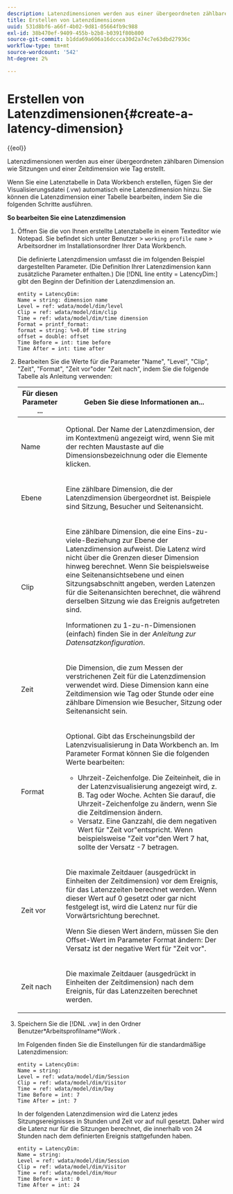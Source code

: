 ```yaml
---
description: Latenzdimensionen werden aus einer übergeordneten zählbaren Dimension wie Sitzungen und einer Zeitdimension wie Tag erstellt.
title: Erstellen von Latenzdimensionen
uuid: 531d8bf6-a66f-4b02-9d81-05664fb9c988
exl-id: 38b470ef-9409-455b-b2b8-b0391f80b800
source-git-commit: b1dda69a606a16dccca30d2a74c7e63dbd27936c
workflow-type: tm+mt
source-wordcount: '542'
ht-degree: 2%

---
```


# Erstellen von Latenzdimensionen{#create-a-latency-dimension}

{{eol}}

Latenzdimensionen werden aus einer übergeordneten zählbaren Dimension wie Sitzungen und einer Zeitdimension wie Tag erstellt.

Wenn Sie eine Latenztabelle in Data Workbench erstellen, fügen Sie der Visualisierungsdatei (.vw) automatisch eine Latenzdimension hinzu. Sie können die Latenzdimension einer Tabelle bearbeiten, indem Sie die folgenden Schritte ausführen.

**So bearbeiten Sie eine Latenzdimension**

1. Öffnen Sie die von Ihnen erstellte Latenztabelle in einem Texteditor wie Notepad. Sie befindet sich unter Benutzer > `working profile name` > Arbeitsordner im Installationsordner Ihrer Data Workbench.

   Die definierte Latenzdimension umfasst die im folgenden Beispiel dargestellten Parameter. (Die Definition Ihrer Latenzdimension kann zusätzliche Parameter enthalten.) Die [!DNL line entity = LatencyDim:] gibt den Beginn der Definition der Latenzdimension an.

   ```
   entity = LatencyDim:
   Name = string: dimension name
   Level = ref: wdata/model/dim/level
   Clip = ref: wdata/model/dim/clip
   Time = ref: wdata/model/dim/time dimension
   Format = printf_format: 
   format = string: %+0.0f time string
   offset = double: offset
   Time Before = int: time before
   Time After = int: time after
   ```

1. Bearbeiten Sie die Werte für die Parameter &quot;Name&quot;, &quot;Level&quot;, &quot;Clip&quot;, &quot;Zeit&quot;, &quot;Format&quot;, &quot;Zeit vor&quot;oder &quot;Zeit nach&quot;, indem Sie die folgende Tabelle als Anleitung verwenden:

   <table id="table_13DF30B8B7314F118D0ED5DF9EA70B9B"> 
   <thead> 
   <tr> 
      <th colname="col1" class="entry"> Für diesen Parameter ... </th> 
      <th colname="col2" class="entry"> Geben Sie diese Informationen an... </th> 
   </tr> 
   </thead>
   <tbody> 
   <tr> 
      <td colname="col1"> <p>Name </p> </td> 
      <td colname="col2"> <p>Optional. Der Name der Latenzdimension, der im Kontextmenü angezeigt wird, wenn Sie mit der rechten Maustaste auf die Dimensionsbezeichnung oder die Elemente klicken. </p> </td> 
   </tr> 
   <tr> 
      <td colname="col1"> <p>Ebene </p> </td> 
      <td colname="col2"> <p>Eine zählbare Dimension, die der Latenzdimension übergeordnet ist. Beispiele sind Sitzung, Besucher und Seitenansicht. </p> </td> 
   </tr> 
   <tr> 
      <td colname="col1"> <p>Clip </p> </td> 
      <td colname="col2"> <p>Eine zählbare Dimension, die eine Eins-zu-viele-Beziehung zur Ebene der Latenzdimension aufweist. Die Latenz wird nicht über die Grenzen dieser Dimension hinweg berechnet. Wenn Sie beispielsweise eine Seitenansichtsebene und einen Sitzungsabschnitt angeben, werden Latenzen für die Seitenansichten berechnet, die während derselben Sitzung wie das Ereignis aufgetreten sind. </p> <p>Informationen zu 1-zu-n-Dimensionen (einfach) finden Sie in der <i>Anleitung zur Datensatzkonfiguration</i>. </p> </td> 
   </tr> 
   <tr> 
      <td colname="col1"> <p>Zeit </p> </td> 
      <td colname="col2"> <p>Die Dimension, die zum Messen der verstrichenen Zeit für die Latenzdimension verwendet wird. Diese Dimension kann eine Zeitdimension wie Tag oder Stunde oder eine zählbare Dimension wie Besucher, Sitzung oder Seitenansicht sein. </p> </td> 
   </tr> 
   <tr> 
      <td colname="col1"> Format </td> 
      <td colname="col2"> <p>Optional. Gibt das Erscheinungsbild der Latenzvisualisierung in Data Workbench an. Im Parameter Format können Sie die folgenden Werte bearbeiten: 
      <ul id="ul_ABF4C17BDE2E4F6C9CBDD933674DE861"> 
         <li id="li_5ED6A7267C81444983AF8507ADC6A5AB">Uhrzeit-Zeichenfolge. Die Zeiteinheit, die in der Latenzvisualisierung angezeigt wird, z. B. Tag oder Woche. Achten Sie darauf, die Uhrzeit-Zeichenfolge zu ändern, wenn Sie die Zeitdimension ändern. </li> 
         <li id="li_E3B517ECE1494221AAE90455CC0AAB42">Versatz. Eine Ganzzahl, die dem negativen Wert für "Zeit vor"entspricht. Wenn beispielsweise "Zeit vor"den Wert 7 hat, sollte der Versatz -7 betragen. </li> 
      </ul> </p> </td> 
   </tr> 
   <tr> 
      <td colname="col1"> <p>Zeit vor </p> </td> 
      <td colname="col2"> <p>Die maximale Zeitdauer (ausgedrückt in Einheiten der Zeitdimension) vor dem Ereignis, für das Latenzzeiten berechnet werden. Wenn dieser Wert auf 0 gesetzt oder gar nicht festgelegt ist, wird die Latenz nur für die Vorwärtsrichtung berechnet. </p> <p>Wenn Sie diesen Wert ändern, müssen Sie den Offset-Wert im Parameter Format ändern: Der Versatz ist der negative Wert für "Zeit vor". </p> </td> 
   </tr> 
   <tr> 
      <td colname="col1"> <p>Zeit nach </p> </td> 
      <td colname="col2"> <p>Die maximale Zeitdauer (ausgedrückt in Einheiten der Zeitdimension) nach dem Ereignis, für das Latenzzeiten berechnet werden. </p> </td> 
   </tr> 
   </tbody> 
   </table>

1. Speichern Sie die [!DNL .vw] in den Ordner Benutzer\*Arbeitsprofilname*\Work .

   Im Folgenden finden Sie die Einstellungen für die standardmäßige Latenzdimension:

   ```
   entity = LatencyDim:
   Name = string: 
   Level = ref: wdata/model/dim/Session
   Clip = ref: wdata/model/dim/Visitor
   Time = ref: wdata/model/dim/Day
   Time Before = int: 7
   Time After = int: 7
   ```

   In der folgenden Latenzdimension wird die Latenz jedes Sitzungsereignisses in Stunden und Zeit vor auf null gesetzt. Daher wird die Latenz nur für die Sitzungen berechnet, die innerhalb von 24 Stunden nach dem definierten Ereignis stattgefunden haben.

   ```
   entity = LatencyDim:
   Name = string:
   Level = ref: wdata/model/dim/Session
   Clip = ref: wdata/model/dim/Visitor
   Time = ref: wdata/model/dim/Hour
   Time Before = int: 0
   Time After = int: 24
   ```
